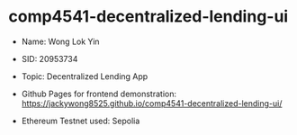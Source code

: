 # comp4541-decentralized-lending-ui

* Name: Wong Lok Yin
* SID: 20953734
* Topic: Decentralized Lending App

* Github Pages for frontend demonstration: https://jackywong8525.github.io/comp4541-decentralized-lending-ui/

* Ethereum Testnet used: Sepolia
